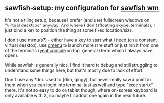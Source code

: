 sawfish-setup: my configuration for [sawfish wm](http://sawfish.wikia.com/)
--------------------

It's not a tiling setup, because I prefer (and use) fullscreen windows on
"virtual desktops" anyway. And where I don't (floating skype, terminals), I just
bind a key to position the thing at some fixed location/size.

I don't use menu(s?) - either have a key to start what I need (on a constant
virtual desktop), use [dmenu](http://tools.suckless.org/dmenu/) to launch more
rare stuff or just run it from one of the terminals
([yeahconsole](http://phrat.de/yeahtools.html) on top, general xterm which I
always have open).

While sawfish is generally nice, I find it hard to debug and still struggling to
understand some things here, but that's mostly due to lack of effort.

Don't use any *dm. Used to (slim, qingy), but never really saw a point in them
when you can login into terminal just as well and type "exec startx" there.
It's not so easy to do on tablet though, where on-screen keyboard is only
available with X, so maybe I'll adopt one again in the near future.
